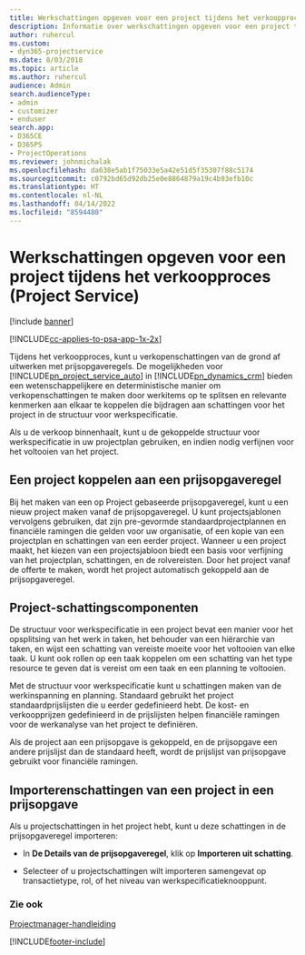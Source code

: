 ```yaml
---
title: Werkschattingen opgeven voor een project tijdens het verkoopproces
description: Informatie over werkschattingen opgeven voor een project tijdens het verkoopproces in Project Service
author: ruhercul
ms.custom:
- dyn365-projectservice
ms.date: 8/03/2018
ms.topic: article
ms.author: ruhercul
audience: Admin
search.audienceType:
- admin
- customizer
- enduser
search.app:
- D365CE
- D365PS
- ProjectOperations
ms.reviewer: johnmichalak
ms.openlocfilehash: da638e5ab1f75033e5a42e51d5f35307f88c5174
ms.sourcegitcommit: c0792bd65d92db25e0e8864879a19c4b93efb10c
ms.translationtype: HT
ms.contentlocale: nl-NL
ms.lasthandoff: 04/14/2022
ms.locfileid: "8594480"
---
```

# <a name="provide-work-estimates-for-a-project-during-the-sales-process-project-service"></a>Werkschattingen opgeven voor een project tijdens het verkoopproces (Project Service)

[!include [banner](../includes/psa-now-project-operations.md)]

[!INCLUDE[cc-applies-to-psa-app-1x-2x](../includes/cc-applies-to-psa-app-1x-2x.md)]

Tijdens het verkoopproces, kunt u verkopenschattingen van de grond af uitwerken met prijsopgaveregels. De mogelijkheden voor [!INCLUDE[pn_project_service_auto](../includes/pn-project-service-auto.md)] in [!INCLUDE[pn_dynamics_crm](../includes/pn-dynamics-crm.md)] bieden een wetenschappelijkere en deterministische manier om verkopenschattingen te maken door werkitems op te splitsen en relevante kenmerken aan elkaar te koppelen die bijdragen aan schattingen voor het project in de structuur voor werkspecificatie.  
  
 Als u de verkoop binnenhaalt, kunt u de gekoppelde structuur voor werkspecificatie in uw projectplan gebruiken, en indien nodig verfijnen voor het voltooien van het project.  
  
## <a name="link-a-project-to-a-quote-line"></a>Een project koppelen aan een prijsopgaveregel  
 Bij het maken van een op Project gebaseerde prijsopgaveregel, kunt u een nieuw project maken vanaf de prijsopgaveregel. U kunt projectsjablonen vervolgens gebruiken, dat zijn pre-gevormde standaardprojectplannen en financiële ramingen die gelden voor uw organisatie, of een kopie van een projectplan en schattingen van een eerder project. Wanneer u een project maakt, het kiezen van een projectsjabloon biedt een basis voor verfijning van het projectplan, schattingen, en de rolvereisten. Door het project vanaf de offerte te maken, wordt het project automatisch gekoppeld aan de prijsopgaveregel.  
  
## <a name="project-estimate-components"></a>Project-schattingscomponenten  
 De structuur voor werkspecificatie in een project bevat een manier voor het opsplitsing van het werk in taken, het behouder van een hiërarchie van taken, en wijst een schatting van vereiste moeite voor het voltooien van elke taak. U kunt ook rollen op een taak koppelen om een schatting van het type resource te geven dat is vereist om een taak en een planning te voltooien.  
  
 Met de structuur voor werkspecificatie kunt u schattingen maken van de werkinspanning en planning. Standaard gebruikt het project standaardprijslijsten die u eerder gedefinieerd hebt. De kost- en verkoopprijzen gedefinieerd in de prijslijsten helpen financiële ramingen voor de werkanalyse van het project te definiëren.  
  
 Als de project aan een prijsopgave is gekoppeld, en de prijsopgave een andere prijslijst dan de standaard heeft, wordt de prijslijst van prijsopgave gebruikt voor financiële ramingen.  
  
## <a name="import-estimates-from-a-project-into-a-quote"></a>Importerenschattingen van een project in een prijsopgave  
 Als u projectschattingen in het project hebt, kunt u deze schattingen in de prijsopgaveregel importeren:  
  
-   In **De Details van de prijsopgaveregel**, klik op **Importeren uit schatting**. 

-   Selecteer of u projectschattingen wilt importeren samengevat op transactietype, rol, of het niveau van werkspecificatieknooppunt.  
  
### <a name="see-also"></a>Zie ook  
 [Projectmanager-handleiding](../psa/project-manager-guide.md)


[!INCLUDE[footer-include](../includes/footer-banner.md)]
